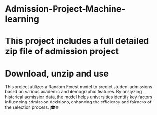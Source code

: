 # Admission-Project-Machine-learning
# This project includes a full detailed zip file of admission project
# Download, unzip and use
This project utilizes a Random Forest model to predict student admissions based on various academic and demographic features. By analyzing historical admission data, the model helps universities identify key factors influencing admission decisions, enhancing the efficiency and fairness of the selection process. 🎓🌐
